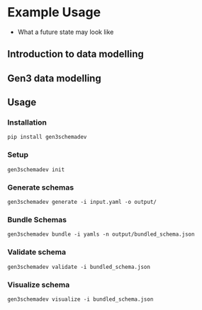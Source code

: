 # Example Usage
- What a future state may look like


## Introduction to data modelling

## Gen3 data modelling

## Usage

### Installation
```
pip install gen3schemadev
```


### Setup
```
gen3schemadev init
```

### Generate schemas
```
gen3schemadev generate -i input.yaml -o output/
```

### Bundle Schemas
```
gen3schemadev bundle -i yamls -n output/bundled_schema.json
```


### Validate schema
```
gen3schemadev validate -i bundled_schema.json
```

### Visualize schema
```
gen3schemadev visualize -i bundled_schema.json
```

